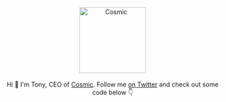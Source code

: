 <div align="center">
  <a href="https://www.cosmicjs.com">
    <img src="https://cdn.cosmicjs.com/049dabb0-8e19-11ea-81c6-b3a804bfff46-cosmic-dark.png" alt="Cosmic" height="150"/>
  </a>
  <br /><br />
  Hi 👋 I'm Tony, CEO of <a href="https://www.cosmicjs.com">Cosmic</a>. Follow me <a href="https://twitter.com/TonySpiro">on Twitter</a> and check out some code below 👇 
</div>
